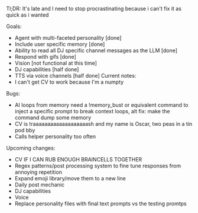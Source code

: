 Tl;DR: It's late and I need to stop procrastinating because i can't fix it as quick as i wanted

Goals:
- Agent with multi-faceted personality [done]
- Include user specific memory [done]
- Ability to read all DJ specific channel messages as the LLM [done]
- Respond with gifs [done]
- Vision [not functional at this time]
- DJ capabilities [half done]
- TTS via voice channels [half done]
Current notes:
- I can't get CV to work because I'm a numpty
  
Bugs:
- AI loops from memory need a !memory_bust or equivalent command to inject a specific prompt to break context loops, alt fix: make the command dump some memory
- CV is traaaaaaaaaaaaaaaaaaash and my name is Oscar, two peas in a tin pod bby
- Calls helper personality too often

Upcoming changes:
- CV IF I CAN RUB ENOUGH BRAINCELLS TOGETHER
- Regex patterns/post processing system to fine tune responses from annoying repetition
- Expand emoji library/move them to a new line
- Daily post mechanic
- DJ capabilities
- Voice
- Replace personality files with final text prompts vs the testing promtps
